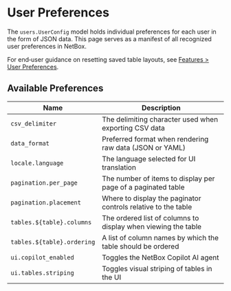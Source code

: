# User Preferences

The `users.UserConfig` model holds individual preferences for each user in the form of JSON data. This page serves as a manifest of all recognized user preferences in NetBox.

For end‑user guidance on resetting saved table layouts, see [Features > User Preferences](../features/user-preferences.md#clearing-table-preferences).

## Available Preferences

| Name                       | Description                                                   |
|----------------------------|---------------------------------------------------------------|
| `csv_delimiter`            | The delimiting character used when exporting CSV data         |
| `data_format`              | Preferred format when rendering raw data (JSON or YAML)       |
| `locale.language`          | The language selected for UI translation                      |
| `pagination.per_page`      | The number of items to display per page of a paginated table  |
| `pagination.placement`     | Where to display the paginator controls relative to the table |
| `tables.${table}.columns`  | The ordered list of columns to display when viewing the table |
| `tables.${table}.ordering` | A list of column names by which the table should be ordered   |
| `ui.copilot_enabled`       | Toggles the NetBox Copilot AI agent                           |
| `ui.tables.striping`       | Toggles visual striping of tables in the UI                   |
